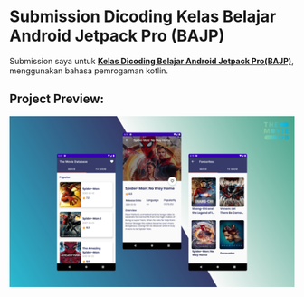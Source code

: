 # Submission Dicoding Kelas Belajar Android Jetpack Pro (BAJP)
Submission saya untuk <strong>[Kelas Dicoding Belajar Android Jetpack Pro(BAJP)](https://www.dicoding.com/academies/129)</strong>, menggunakan bahasa pemrogaman kotlin. 

## Project Preview:
 <img src="https://raw.githubusercontent.com/blitzkz23/jetpack-pro-submissions-dicoding/main/submission3/app/src/main/res/drawable/ui_preview.png" alt="project"/> </img>

